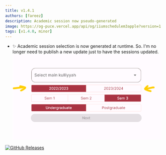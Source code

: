 ```yaml
---
title: v1.4.1
authors: [fareez]
description: Academic session now pseudo-generated
image: https://og-puce.vercel.app/api/og/iiumschedulem3apple?version=1.4.1
tags: [v1.4.0, minor]
---
```


- :sparkles: Academic session selection is now generated at runtime. So. I'm no longer need to publish a new
update just to have the sessions updated.
![img.png](img.png)

[![GitHub Releases](https://img.shields.io/badge/view%20on%20github-%23121011.svg?style=for-the-badge&logo=github&logoColor=white)](https://github.com/iqfareez/iium_schedule/releases/tag/1.4.1%2B40)